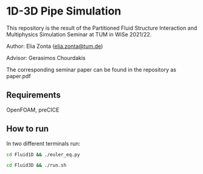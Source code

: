 # 1D-3D Pipe Simulation

This repository is the result of the Partitioned Fluid Structure Interaction and Multiphysics Simulation Seminar at TUM in WiSe 2021/22.

Author: Elia Zonta (elia.zonta@tum.de)

Advisor: Gerasimos Chourdakis

The corresponding seminar paper can be found in the repository as paper.pdf

## Requirements

OpenFOAM, preCICE

## How to run

In two different terminals run:

```bash
cd Fluid1D && ./euler_eq.py
```

```bash
cd Fluid3D && ./run.sh
```
